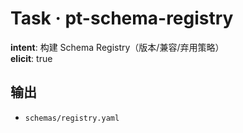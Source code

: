 # Task · pt-schema-registry

**intent**: 构建 Schema Registry（版本/兼容/弃用策略）  
**elicit**: true

## 输出

- `schemas/registry.yaml`
